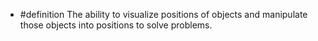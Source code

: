 - #definition The ability to visualize positions of objects and manipulate those objects into positions to solve problems.